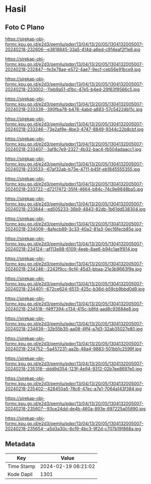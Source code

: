 # Hasil

## Foto C Plano

https://sirekap-obj-formc.kpu.go.id/e2d3/pemilu/pdpr/13/04/13/20/05/1304132005007-20240218-232606--e3818845-33a5-414d-a6ed-c914eaf2f1e8.jpg

https://sirekap-obj-formc.kpu.go.id/e2d3/pemilu/pdpr/13/04/13/20/05/1304132005007-20240218-232847--fe3e78ae-e572-4ae7-9ecf-ceb56e91bce9.jpg

https://sirekap-obj-formc.kpu.go.id/e2d3/pemilu/pdpr/13/04/13/20/05/1304132005007-20240218-233002--11eb9a51-d1bc-47e5-b4ed-29f63f9566c5.jpg

https://sirekap-obj-formc.kpu.go.id/e2d3/pemilu/pdpr/13/04/13/20/05/1304132005007-20240218-233339--390fba78-b476-4abd-a883-57c54224b11c.jpg

https://sirekap-obj-formc.kpu.go.id/e2d3/pemilu/pdpr/13/04/13/20/05/1304132005007-20240218-233246--73e2af9e-4be3-4747-8849-9344c22b8cbf.jpg

https://sirekap-obj-formc.kpu.go.id/e2d3/pemilu/pdpr/13/04/13/20/05/1304132005007-20240218-233407--3af8c7e9-2327-4b32-bac4-fb504adaacc1.jpg

https://sirekap-obj-formc.kpu.go.id/e2d3/pemilu/pdpr/13/04/13/20/05/1304132005007-20240218-233533--67af32ab-b73e-4711-b45f-eb1845555355.jpg

https://sirekap-obj-formc.kpu.go.id/e2d3/pemilu/pdpr/13/04/13/20/05/1304132005007-20240218-233722--d7217472-35f4-4664-b84c-74c9e9848ba5.jpg

https://sirekap-obj-formc.kpu.go.id/e2d3/pemilu/pdpr/13/04/13/20/05/1304132005007-20240218-233844--ed505233-36b9-4843-82db-1b61dd538304.jpg

https://sirekap-obj-formc.kpu.go.id/e2d3/pemilu/pdpr/13/04/13/20/05/1304132005007-20240218-234009--8afecb89-3c33-40a2-81a3-0ec16fecb85e.jpg

https://sirekap-obj-formc.kpu.go.id/e2d3/pemilu/pdpr/13/04/13/20/05/1304132005007-20240218-234124--af113e98-6109-4eeb-8ae6-b94c1ae1f814.jpg

https://sirekap-obj-formc.kpu.go.id/e2d3/pemilu/pdpr/13/04/13/20/05/1304132005007-20240218-234246--2242f9cc-9cf4-45d3-bbaa-21e3b9663f9e.jpg

https://sirekap-obj-formc.kpu.go.id/e2d3/pemilu/pdpr/13/04/13/20/05/1304132005007-20240218-234401--672ce624-6513-425c-b36d-b59cb9bbd0d9.jpg

https://sirekap-obj-formc.kpu.go.id/e2d3/pemilu/pdpr/13/04/13/20/05/1304132005007-20240218-234518--f4ff7394-c134-415c-b8fd-aad8c93684e8.jpg

https://sirekap-obj-formc.kpu.go.id/e2d3/pemilu/pdpr/13/04/13/20/05/1304132005007-20240218-234639--32b55b35-aa08-4ff4-a7d3-32ab35027e80.jpg

https://sirekap-obj-formc.kpu.go.id/e2d3/pemilu/pdpr/13/04/13/20/05/1304132005007-20240218-234752--5a457231-aa2b-48a4-9883-501bb1c2599f.jpg

https://sirekap-obj-formc.kpu.go.id/e2d3/pemilu/pdpr/13/04/13/20/05/1304132005007-20240218-235318--ddd9d354-123f-4e94-9312-02b7ee8697e0.jpg

https://sirekap-obj-formc.kpu.go.id/e2d3/pemilu/pdpr/13/04/13/20/05/1304132005007-20240218-235402--428450a5-78c6-47ec-a7e1-7064a143f384.jpg

https://sirekap-obj-formc.kpu.go.id/e2d3/pemilu/pdpr/13/04/13/20/05/1304132005007-20240218-235607--93ce24dd-de4b-460a-893e-697225a05890.jpg

https://sirekap-obj-formc.kpu.go.id/e2d3/pemilu/pdpr/13/04/13/20/05/1304132005007-20240218-235654--a5d3a30c-6cf9-4bc3-9f2d-c707b19f868a.jpg


## Metadata

| Key        | Value               |
| ---------- | ------------------- |
| Time Stamp | 2024-02-19 06:21:02 |
| Kode Dapil | 1301                |



